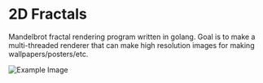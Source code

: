 # 2D Fractals
Mandelbrot fractal rendering program written in golang. Goal is to make a multi-threaded renderer that can make high resolution images for making wallpapers/posters/etc.

![Example Image](/assets/image1.png)